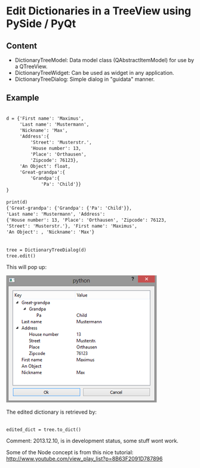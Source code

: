 # Edit Dictionaries in a TreeView using PySide / PyQt
## Content
+ DictionaryTreeModel: Data model class (QAbstractItemModel) for use by a QTreeView.
+ DictionaryTreeWidget: Can be used as widget in any application.
+ DictionaryTreeDialog: Simple dialog in "guidata" manner.

## Example
<pre><code>
d = {'First name': 'Maximus',
     'Last name': 'Mustermann',
     'Nickname': 'Max',
     'Address':{
         'Street': 'Musterstr.',
         'House number': 13,
         'Place': 'Orthausen',
         'Zipcode': 76123},
     'An Object': float,
     'Great-grandpa':{
         'Grandpa':{
             'Pa': 'Child'}}
}

print(d)
{'Great-grandpa': {'Grandpa': {'Pa': 'Child'}},
'Last name': 'Mustermann', 'Address':
{'House number': 13, 'Place': 'Orthausen', 'Zipcode': 76123,
'Street': 'Musterstr.'}, 'First name': 'Maximus',
'An Object': <type 'float'>, 'Nickname': 'Max'}


tree = DictionaryTreeDialog(d)
tree.edit()
</code></pre>

This will pop up:

![Dialog](data/screenshot1.png "DictionaryTreeDialog Window")

The edited dictionary is retrieved by:
<pre><code>
edited_dict = tree.to_dict()
</code></pre>

Comment: 2013.12.10, is in development status, some stuff wont work.


Some of the Node concept is from this nice tutorial: http://www.youtube.com/view_play_list?p=8B63F2091D787896
